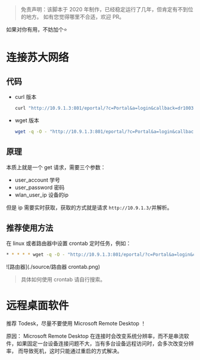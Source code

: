 > 免责声明：该脚本于 2020 年制作，已经稳定运行了几年，但肯定有不到位的地方。
> 如有您觉得哪里不合适，欢迎 PR。

如果对你有用，不妨加个⭐

# 连接苏大网络
## 代码
* curl 版本
    ```bash
    curl "http://10.9.1.3:801/eportal/?c=Portal&a=login&callback=dr1003&login_method=1&user_account=%2C0%2C替换为学号&user_password=替换为密码9&wlan_user_ip=$(curl -s "http://10.9.1.3/" | grep -oE "v[46]+ip='(\d{1,3}\.){3}\d{1,3}'" | awk -F"'" '{print $2}')"
    ```
* wget 版本
    ```bash
    wget -q -O - "http://10.9.1.3:801/eportal/?c=Portal&a=login&callback=dr1003&login_method=1&user_account=%2C0%2C替换为学号&user_password=替换为密码&wlan_user_ip=$(wget -q -O - "http://10.9.1.3/" | grep -oE "v[46]+ip='(\d{1,3}\.){3}\d{1,3}'" | awk -F"'" '{print $2}' | head -n 1)"
    ```
## 原理
本质上就是一个 get 请求，需要三个参数：
* user_account 学号
* user_password 密码
* wlan_user_ip 设备的ip

但是 ip 需要实时获取，获取的方式就是请求 `http://10.9.1.3/`并解析。

## 推荐使用方法
在 linux 或者路由器中设置 crontab 定时任务，例如：
```bash
* * * * * wget -q -O - "http://10.9.1.3:801/eportal/?c=Portal&a=login&callback=dr1003&login_method=1&user_account=%2C0%2C替换为学号&user_password=替换为密码&wlan_user_ip=$(wget -q -O - "http://10.9.1.3/" | grep -oE "v[46]+ip='(\d{1,3}\.){3}\d{1,3}'" | awk -F"'" '{print $2}' | head -n 1)"
```
![路由器](./source/路由器 crontab.png)
> 具体如何使用 crontab 请自行搜索。

# 远程桌面软件
推荐 Todesk，尽量不要使用 Microsoft Remote Desktop ！

原因：
Microsoft Remote Desktop 在连接时会改变系统分辨率，而不是串流软件，如果固定一台设备连接问题不大，当有多台设备远程访问时，会多次改变分辨率，
而导致死机，这时只能通过重启的方式解决。
